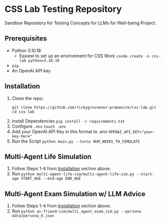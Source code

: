 # CSS Lab Testing Repository

Sandbox Repository for Testing Concepts for LLMs for Well-being Project.

## Prerequisites

- Python 3.10.18
  * Easiest to set up an environment for CSS Work `conda create -n css-lab python=3.10.18`
- `pip`
- An OpenAI API key

## Installation

1. Clone the repo:
   ```
   git clone https://github.com/rickygrosvenor-pramanick/css-lab.git
   cd css-lab
   ```
2. Install Dependencies
   `pip install -r requirements.txt`
3. Configure `.env`
   `touch .env`
4. Add your OpenAI API Key in this format to .env
   `OPENAI_API_KEY="your-key-here"`
5. Run the Script
   `python main.py --turns NUM_WEEKS_TO_SIMULATE`

## Multi-Agent Life Simulation
1. Follow Steps 1-4 from [Installation](#installation) section above.
2. Run `python multi-agent-life-sim/multi-agent-life-sim.py --start-age START_AGE --end-age END_AGE`

## Multi-Agent Exam Simulation w/ LLM Advice
1. Follow Steps 1-4 from [Installation](#installation) section above.
2. Run `python ai-friend-sim/multi_agent_exam_sim.py --persona data/persona_X.json`
